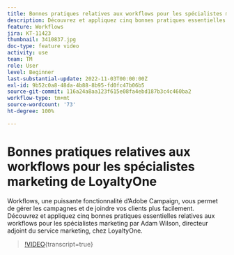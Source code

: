 ```yaml
---
title: Bonnes pratiques relatives aux workflows pour les spécialistes marketing de LoyaltyOne
description: Découvrez et appliquez cinq bonnes pratiques essentielles relatives aux workflows pour les spécialistes marketing par Adam Wilson, directeur adjoint du service marketing, chez LoyaltyOne.
feature: Workflows
jira: KT-11423
thumbnail: 3410837.jpg
doc-type: feature video
activity: use
team: TM
role: User
level: Beginner
last-substantial-update: 2022-11-03T00:00:00Z
exl-id: 9b52c0a8-48da-4b88-8b95-fd0fc47b06b5
source-git-commit: 116a24a8aa123f615e08fa4ebd187b3c4c460ba2
workflow-type: tm+mt
source-wordcount: '73'
ht-degree: 100%

---
```


# Bonnes pratiques relatives aux workflows pour les spécialistes marketing de LoyaltyOne

Workflows, une puissante fonctionnalité d’Adobe Campaign, vous permet de gérer les campagnes et de joindre vos clients plus facilement. Découvrez et appliquez cinq bonnes pratiques essentielles relatives aux workflows pour les spécialistes marketing par Adam Wilson, directeur adjoint du service marketing, chez LoyaltyOne.

>[!VIDEO](https://video.tv.adobe.com/v/3410837?quality=12&learn=on){transcript=true}
